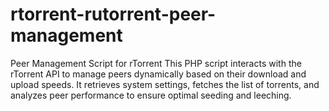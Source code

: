 # rtorrent-rutorrent-peer-management
Peer Management Script for rTorrent This PHP script interacts with the rTorrent API to manage peers dynamically based on their download and upload speeds. It retrieves system settings, fetches the list of torrents, and analyzes peer performance to ensure optimal seeding and leeching.
